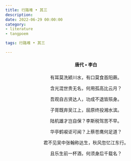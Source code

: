 ```yaml
---
title: 行路难 • 其三
description:
date: 2022-06-29 00:00:00
category:
- literature
- tangpoem

tags: 行路难 • 其三

---
```


<div id="poem-author">
唐代 • 李白
</div>
<div id="poem-body">
<p class="poem-paragraph">有耳莫洗颍川水，有口莫食首阳蕨。</p>
<p class="poem-paragraph">含光混世贵无名，何用孤高比云月？</p>
<p class="poem-paragraph">吾观自古贤达人，功成不退皆殒身。</p>
<p class="poem-paragraph">子胥既弃吴江上，屈原终投湘水滨。</p>
<p class="poem-paragraph">陆机雄才岂自保？李斯税驾苦不早。</p>
<p class="poem-paragraph">华亭鹤唳讵可闻？上蔡苍鹰何足道？</p>
<p class="poem-paragraph">君不见吴中张翰称达生，秋风忽忆江东行。</p>
<p class="poem-paragraph">且乐生前一杯酒，何须身后千载名？</p>

</div>

<style>

#poem-author {
    width: 100%;
    text-align: center;
    margin: 20px 0;
    font-weight: bold;
}
#poem-body {
    width: 100%;
    text-align: center;
}
.poem-paragraph {
    font-family: "仿宋"
}

</style>